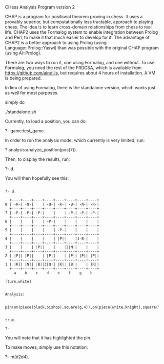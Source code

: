 CHess Analysis Program version 2

CHAP is a program for positional theorem proving in chess.  It uses a
provably superior, but computationally less tractable, approach to
playing chess.  The idea is to learn cross-domain relationships from
chess to real life.  CHAP2 uses the Formalog system to enable
integration between Prolog and Perl, to make it that much easier to
develop for it.  The advantage of CHAP2 is a better approach to using
Prolog (using Language::Prolog::Yaswi) than was possible with the
original CHAP program (using AI::Prolog).

There are two ways to run it, one using Formalog, and one without.  To
use Formalog, you need the rest of the FRDCSA, which is available from
https://github.com/aindilis, but requires about 4 hours of
installation.  A VM is being prepared.

In lieu of using Formalog, there is the standalone version, which
works just as well for most purposes.

simply do

./standalone.sh

Currently, to load a position, you can do:

?- game:test_game.

In order to run the analysis mode, which currently is very limited, run:

? analysis:analyze_position(pos(7)).

Then, to display the results, run:

?- d.

You will then hopefully see this:

```

?- d.

  +----+----+----+----+----+----+----+----+
8 | -R-| -N-|    | -Q-| -K-| -B-| -N-| -R-|
  +----+----+----+----+----+----+----+----+
7 | -P-| -P-| -P-|    |    | -P-| -P-| -P-|
  +----+----+----+----+----+----+----+----+
6 |    |    |    | -P-|    |    |    |    |
  +----+----+----+----+----+----+----+----+
5 |    |    |    |    | -P-|    |    |    |
  +----+----+----+----+----+----+----+----+
4 |    |    |    |    | |P||    |1-B-|    |
  +----+----+----+----+----+----+----+----+
3 |    |    | |P||    |    |2|N||    |    |
  +----+----+----+----+----+----+----+----+
2 | |P|| |P||    | |P||    | |P|| |P|| |P||
  +----+----+----+----+----+----+----+----+
1 | |R|| |N|| |B||3|Q|| |K|| |B||    | |R||
  +----+----+----+----+----+----+----+----+
    a    b    c    d    e    f    g    h

[turn,white]


Analysis:

    pin(on(piece(black,bishop),square(g,4)),on(piece(white,knight),square(f,3)),on(piece(white,queen),square(d,1)),pos(7)) 


true.

?-

```

You will note that it has highlighted the pin.

To make moves, simply use this notation:

?- m(d2d4).

